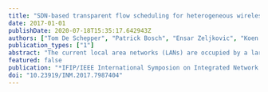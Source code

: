 ```yaml
---
title: "SDN-based transparent flow scheduling for heterogeneous wireless LANs"
date: 2017-01-01
publishDate: 2020-07-18T15:35:17.642943Z
authors: ["Tom De Schepper", "Patrick Bosch", "Ensar Zeljkovic", "Koen De Schepper", "Chris Hawinkel", "Steven Latré", "Jeroen Famaey"]
publication_types: ["1"]
abstract: "The current local area networks (LANs) are occupied by a large variety of heterogeneous consumer devices, equipped with the ability to connect to the Internet using a variety of different network technologies (e.g., Ethernet, 2.4 and 5GHz Wi-Fi). Nevertheless, devices generally opt to statically connect using a single technology, based on predefined priorities. This static behaviour does not allow the network to unlock its full potential, which becomes increasingly more important as the requirements of services, in terms of latency and throughput, grow. In this paper we present a real-life SDN-based implementation of our previously proposed algorithm that addresses this problem."
featured: false
publication: "*IFIP/IEEE International Symposion on Integrated Network Management (demos)*"
doi: "10.23919/INM.2017.7987404"
---
```


